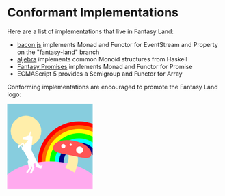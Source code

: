 # Conformant Implementations

Here are a list of implementations that live in Fantasy Land:

* [bacon.js](https://github.com/raimohanska/bacon.js) implements
  Monad and Functor for EventStream and Property on the "fantasy-land" branch
* [aljebra](https://github.com/markandrus/aljebra) implements common
  Monoid structures from Haskell
* [Fantasy Promises](https://github.com/pufuwozu/fantasy-promises)
  implements Monad and Functor for Promise
* ECMAScript 5 provides a Semigroup and Functor for Array

Conforming implementations are encouraged to promote the Fantasy Land logo:

![](logo.png)
